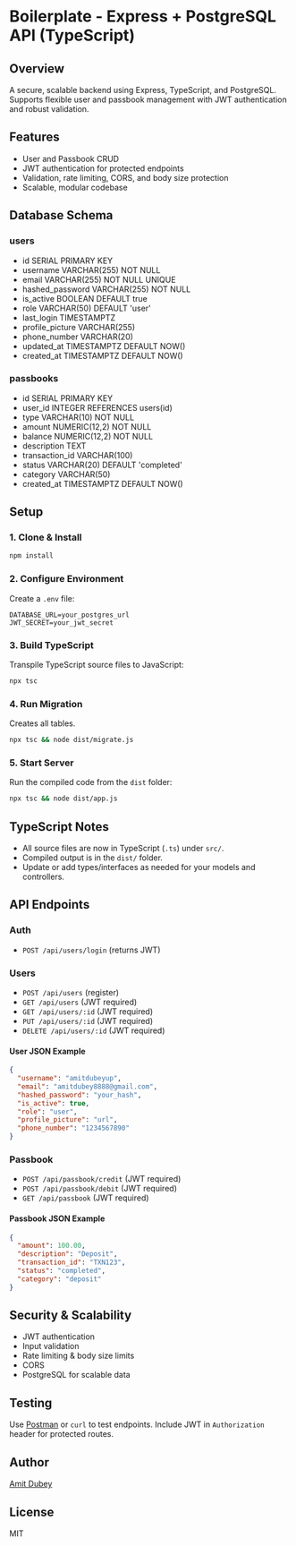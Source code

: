 
# Boilerplate - Express + PostgreSQL API (TypeScript)

## Overview
A secure, scalable backend using Express, TypeScript, and PostgreSQL. Supports flexible user and passbook management with JWT authentication and robust validation.

## Features
- User and Passbook CRUD
- JWT authentication for protected endpoints
- Validation, rate limiting, CORS, and body size protection
- Scalable, modular codebase

## Database Schema

### users
- id SERIAL PRIMARY KEY
- username VARCHAR(255) NOT NULL
- email VARCHAR(255) NOT NULL UNIQUE
- hashed_password VARCHAR(255) NOT NULL
- is_active BOOLEAN DEFAULT true
- role VARCHAR(50) DEFAULT 'user'
- last_login TIMESTAMPTZ
- profile_picture VARCHAR(255)
- phone_number VARCHAR(20)
- updated_at TIMESTAMPTZ DEFAULT NOW()
- created_at TIMESTAMPTZ DEFAULT NOW()

### passbooks
- id SERIAL PRIMARY KEY
- user_id INTEGER REFERENCES users(id)
- type VARCHAR(10) NOT NULL
- amount NUMERIC(12,2) NOT NULL
- balance NUMERIC(12,2) NOT NULL
- description TEXT
- transaction_id VARCHAR(100)
- status VARCHAR(20) DEFAULT 'completed'
- category VARCHAR(50)
- created_at TIMESTAMPTZ DEFAULT NOW()


## Setup

### 1. Clone & Install
```sh
npm install
```

### 2. Configure Environment
Create a `.env` file:
```
DATABASE_URL=your_postgres_url
JWT_SECRET=your_jwt_secret
```

### 3. Build TypeScript
Transpile TypeScript source files to JavaScript:
```sh
npx tsc
```

### 4. Run Migration
Creates all tables.
```sh
npx tsc && node dist/migrate.js
```

### 5. Start Server
Run the compiled code from the `dist` folder:
```sh
npx tsc && node dist/app.js
```


## TypeScript Notes
- All source files are now in TypeScript (`.ts`) under `src/`.
- Compiled output is in the `dist/` folder.
- Update or add types/interfaces as needed for your models and controllers.

## API Endpoints

### Auth
- `POST /api/users/login` (returns JWT)

### Users
- `POST /api/users` (register)
- `GET /api/users` (JWT required)
- `GET /api/users/:id` (JWT required)
- `PUT /api/users/:id` (JWT required)
- `DELETE /api/users/:id` (JWT required)

#### User JSON Example
```json
{
  "username": "amitdubeyup",
  "email": "amitdubey8888@gmail.com",
  "hashed_password": "your_hash",
  "is_active": true,
  "role": "user",
  "profile_picture": "url",
  "phone_number": "1234567890"
}
```

### Passbook
- `POST /api/passbook/credit` (JWT required)
- `POST /api/passbook/debit` (JWT required)
- `GET /api/passbook` (JWT required)

#### Passbook JSON Example
```json
{
  "amount": 100.00,
  "description": "Deposit",
  "transaction_id": "TXN123",
  "status": "completed",
  "category": "deposit"
}
```

## Security & Scalability
- JWT authentication
- Input validation
- Rate limiting & body size limits
- CORS
- PostgreSQL for scalable data

## Testing
Use [Postman](https://www.postman.com/) or `curl` to test endpoints. Include JWT in `Authorization` header for protected routes.

## Author
[Amit Dubey](https://github.com/amitdubeyup)

## License
MIT
